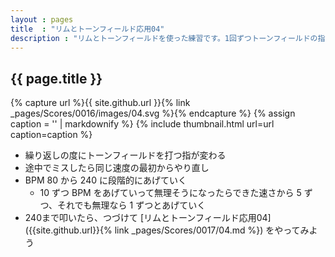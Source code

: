 ```yaml
---
layout : pages
title  : "リムとトーンフィールド応用04"
description : "リムとトーンフィールドを使った練習です。1回ずつトーンフィールドの指が変わります。"
---
```


## {{ page.title }}

{% capture url %}{{ site.github.url }}{% link _pages/Scores/0016/images/04.svg %}{% endcapture %}
{% assign caption = '' | markdownify %}
{% include thumbnail.html url=url caption=caption %}

* 繰り返しの度にトーンフィールドを打つ指が変わる
* 途中でミスしたら同じ速度の最初からやり直し
* BPM 80 から 240 に段階的にあげていく
  * 10 ずつ BPM をあげていって無理そうになったらできた速さから 5 ずつ、それでも無理なら 1 ずつとあげていく
* 240まで叩いたら、つづけて [リムとトーンフィールド応用04]({{site.github.url}}{% link _pages/Scores/0017/04.md %}) をやってみよう